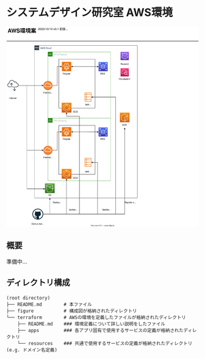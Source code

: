 # システムデザイン研究室 AWS環境

![](./figure/overview.svg)

## 概要
準備中…

## ディレクトリ構成
```
(root directory)
├── README.md        # 本ファイル
├── figure           # 構成図が格納されたディレクトリ
└── terraform        # AWSの環境を定義したファイルが格納されたディレクトリ
    ├── README.md    ### 環境定義について詳しい説明をしたファイル
    ├── apps         ### 各アプリ固有で使用するサービスの定義が格納されたディレクトリ
    └── resources    ### 共通で使用するサービスの定義が格納されたディレクトリ(e.g. ドメイン名定義)
```